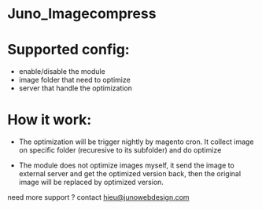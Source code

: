 # Juno_Imagecompress

# Supported config:

* enable/disable the module
* image folder that need to optimize
* server that handle the optimization


# How it work: 

* The optimization will be trigger nightly by magento cron. It collect image on specific folder (recuresive to its subfolder) and do optimize

* The module does not optimize images myself, it send the image to external server and get the optimized version back, then the original image will be replaced by optimized version.

need more support ? contact hieu@junowebdesign.com

